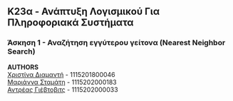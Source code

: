 ## K23α - Ανάπτυξη Λογισμικού Για Πληροφοριακά Συστήματα

### Άσκηση 1 - Αναζήτηση εγγύτερου γείτονα (Nearest Neighbor Search)

**AUTHORS**  
[Χριστίνα Διαμαντή](https://github.com/ChristinaDiam) - 1115201800046  
[Μαριάννα Σταμάτη](https://github.com/mariannastamati) - 1115202000183  
[Αντρέας Γιέβτοβιτς](https://github.com/zodicx) - 1115202000033

